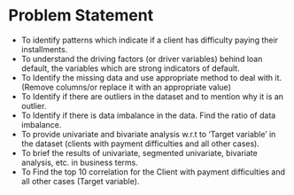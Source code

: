 # Problem Statement

- To identify patterns which indicate if a client has difficulty paying their installments.
- To understand the driving factors (or driver variables) behind loan default, the variables which are strong indicators of default.
- To Identify the missing data and use appropriate method to deal with it. (Remove columns/or replace it with an appropriate value)
- To Identify if there are outliers in the dataset and to mention why it is an outlier.
- To Identify if there is data imbalance in the data. Find the ratio of data imbalance.
- To provide univariate and bivariate analysis w.r.t to ‘Target variable’ in the dataset (clients with payment difficulties and all other cases).
- To brief the results of univariate, segmented univariate, bivariate analysis, etc. in business terms.
- To Find the top 10 correlation for the Client with payment difficulties and all other cases (Target variable).
